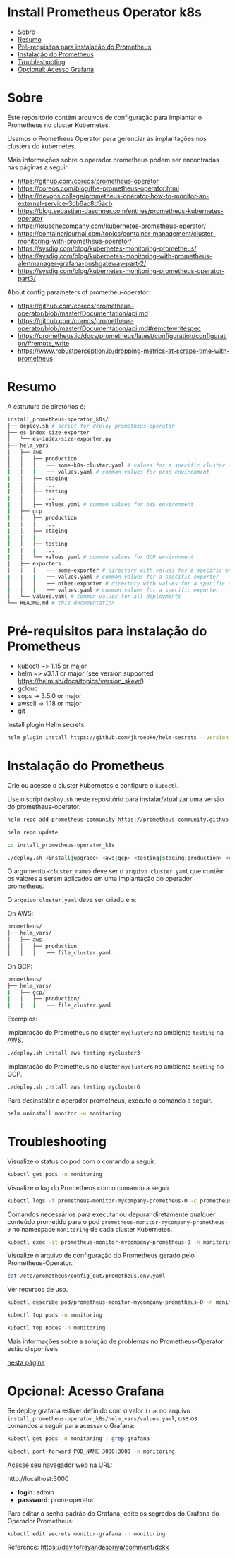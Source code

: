 # Install Prometheus Operator k8s

<!-- TOC -->

- [Sobre](#sobre)
- [Resumo](#resumo)
- [Pré-requisitos para instalação do Prometheus](#pré-requisitos-para-instalação-do-prometheus)
- [Instalação do Prometheus](#instalação-do-prometheus)
- [Troubleshooting](#troubleshooting)
- [Opcional: Acesso Grafana](#opcional-acesso-grafana)

<!-- TOC -->

# Sobre

Este repositório contém arquivos de configuração para implantar o Prometheus no cluster Kubernetes.

Usamos o Prometheus Operator para gerenciar as implantações nos clusters do kubernetes.

Mais informações sobre o operador prometheus podem ser encontradas nas páginas a seguir.

* https://github.com/coreos/prometheus-operator
* https://coreos.com/blog/the-prometheus-operator.html
* https://devops.college/prometheus-operator-how-to-monitor-an-external-service-3cb6ac8d5acb
* https://blog.sebastian-daschner.com/entries/prometheus-kubernetes-operator
* https://kruschecompany.com/kubernetes-prometheus-operator/
* https://containerjournal.com/topics/container-management/cluster-monitoring-with-prometheus-operator/
* https://sysdig.com/blog/kubernetes-monitoring-prometheus/
* https://sysdig.com/blog/kubernetes-monitoring-with-prometheus-alertmanager-grafana-pushgateway-part-2/
* https://sysdig.com/blog/kubernetes-monitoring-prometheus-operator-part3/

About config parameters of prometheu-operator:

* https://github.com/coreos/prometheus-operator/blob/master/Documentation/api.md
* https://github.com/coreos/prometheus-operator/blob/master/Documentation/api.md#remotewritespec
* https://prometheus.io/docs/prometheus/latest/configuration/configuration/#remote_write
* https://www.robustperception.io/dropping-metrics-at-scrape-time-with-prometheus

# Resumo

A estrutura de diretórios é:

```bash
install_prometheus-operator_k8s/
├── deploy.sh # script for deploy prometheus-operator
├── es-index-size-exporter
│   └── es-index-size-exporter.py
├── helm_vars
│   ├── aws
│   │   ├── production
│   │   │   ├── some-k8s-cluster.yaml # values for a specific cluster deployment
|   |   |   └── values.yaml # common values for prod environment
|   │   ├── staging
|   │   │   ...
|   │   ├── testing
|   │   │   ...
|   │   ├── values.yaml # common values for AWS environment
|   ├── gcp
|   │   ├── production
|   │   │   ...
|   │   ├── staging
|   |   |   ...
|   |   ├── testing
|   |   |   ...
|   │   └── values.yaml # common values for GCP environment
│   ├── exporters
│   │   │   ├── some-exporter # directory with values for a specific exporter
|   |   |   └── values.yaml # common values for a specific exporter
│   │   │   ├── other-exporter # directory with values for a specific exporter
|   |   |   └── values.yaml # common values for a specific exporter
│   └── values.yaml # common values for all deployments
└── README.md # this documentation
```

# Pré-requisitos para instalação do Prometheus

* kubectl ~> 1.15 or major
* helm ~> v3.1.1 or major (see version supported https://helm.sh/docs/topics/version_skew/)
* gcloud
* sops -> 3.5.0 or major
* awscli -> 1.18 or major
* git

Install plugin Helm secrets.

```bash
helm plugin install https://github.com/jkroepke/helm-secrets --version v3.6.1
```

# Instalação do Prometheus

Crie ou acesse o cluster Kubernetes e configure o ``kubectl``.

Use o script `deploy.sh` neste repositório para instalar/atualizar uma versão do prometheus-operator.

```bash
helm repo add prometheus-community https://prometheus-community.github.io/helm-charts

helm repo update

cd install_prometheus-operator_k8s

./deploy.sh <install|upgrade> <aws|gcp> <testing|staging|production> <cluster_name> [--debug]
```

O argumento `<cluster_name>` deve ser o ``arquivo cluster.yaml`` que contém os valores a serem aplicados em uma implantação do operador prometheus.

O ``arquivo cluster.yaml`` deve ser criado em:

On AWS:

```bash
prometheus/
├── helm_vars/
│   ├── aws
│   │   ├── production
│   │   │   ├── file_cluster.yaml
```

On GCP:

```bash
prometheus/
├── helm_vars/
|   ├── gcp/
|   |   ├── production/
|   |   |   ├── file_cluster.yaml
```

Exemplos:

Implantação do Prometheus no cluster ``mycluster3`` no ambiente ``testing`` na AWS.

```bash
./deploy.sh install aws testing mycluster3
```

Implantação do Prometheus no cluster ``mycluster6`` no ambiente ``testing`` no GCP.

```bash
./deploy.sh install aws testing mycluster6
```

Para desinstalar o operador prometheus, execute o comando a seguir.

```bash
helm uninstall monitor -n monitoring
```

# Troubleshooting

Visualize o status do pod com o comando a seguir.

```bash
kubectl get pods -n monitoring
```

Visualize o log do Prometheus com o comando a seguir.

```bash
kubectl logs -f prometheus-monitor-mycompany-prometheus-0 -c prometheus -n monitoring
```

Comandos necessários para executar ou depurar diretamente qualquer conteúdo prometido para o pod ``prometheus-monitor-mycompany-prometheus-0`` no namespace ``monitoring`` de cada cluster Kubernetes.

```bash
kubectl exec -it prometheus-monitor-mycompany-prometheus-0 -n monitoring -- sh
```

Visualize o arquivo de configuração do Prometheus gerado pelo Prometheus-Operator.

```bash
cat /etc/prometheus/config_out/prometheus.env.yaml
```

Ver recursos de uso.

```bash
kubectl describe pod/prometheus-monitor-mycompany-prometheus-0 -n monitoring

kubectl top pods -n monitoring

kubectl top nodes -n monitoring
```

Mais informações sobre a solução de problemas no Prometheus-Operator estão disponíveis 

[nesta página](https://github.com/coreos/prometheus-operator/blob/master/Documentation/troubleshooting.md)

# Opcional: Acesso Grafana

Se deploy grafana estiver definido com o valor ``true`` no arquivo ``install_prometheus-operator_k8s/helm_vars/values.yaml``, use os comandos a seguir para acessar o Grafana:

```bash
kubectl get pods -n monitoring | grep grafana

kubectl port-forward POD_NAME 3000:3000 -n monitoring
```

Acesse seu navegador web na URL:

http://localhost:3000

* **login**: admin
* **password**: prom-operator

Para editar a senha padrão do Grafana, edite os segredos do Grafana do Operador Prometheus:

```bash
kubectl edit secrets monitor-grafana -n monitoring
```

Reference: https://dev.to/rayandasoriya/comment/dckk
